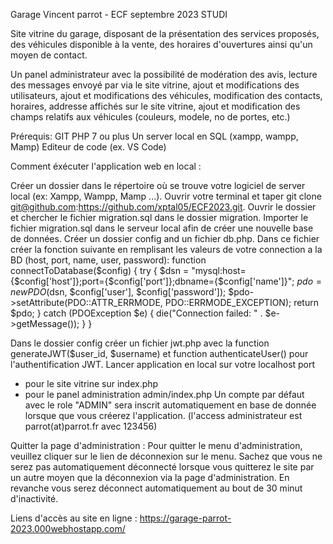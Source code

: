 Garage Vincent parrot - ECF septembre 2023 STUDI 

Site vitrine du garage, disposant de la présentation des services proposés, des véhicules disponible à la vente, des horaires d'ouvertures ainsi qu'un moyen de contact.

Un panel administrateur avec la possibilité de modération des avis, lecture des messages envoyé par via le site vitrine, ajout et modifications des utilisateurs, ajout et modifications des véhicules, modification des contacts, horaires, addresse affichés sur le site vitrine, ajout et modification des champs relatifs aux véhicules (couleurs, modele, no de portes, etc.)

Prérequis: 
GIT 
PHP 7 ou plus 
Un server local en SQL (xampp, wampp, Mamp) 
Editeur de code (ex. VS Code)

Comment éxécuter l'application web en local : 

Créer un dossier dans le répertoire où se trouve votre logiciel de server local (ex: Xampp, Wampp, Mamp ...). 
Ouvrir votre terminal et taper git clone git@github.com:https://github.com/xptal05/ECF2023.git. 
Ouvrir le dossier et chercher le fichier migration.sql dans le dossier migration. 
Importer le fichier migration.sql dans le serveur local afin de créer une nouvelle base de données. 
Créer un dossier config and un fichier db.php. Dans ce fichier créer la fonction suivante en remplisant les valeurs de votre connection a la BD (host, port, name, user, password): 
function connectToDatabase($config) { 
  try { 
    $dsn = "mysql:host={$config['host']};port={$config['port']};dbname={$config['name']}"; $pdo = new PDO($dsn, $config['user'], $config['password']); 
    $pdo->setAttribute(PDO::ATTR_ERRMODE, PDO::ERRMODE_EXCEPTION);
    return $pdo;
    } catch (PDOException $e)
    { 
      die("Connection failed: " . $e->getMessage()); 
    } 
  } 
    
Dans le dossier config créer un fichier jwt.php avec la function generateJWT($user_id, $username) et function authenticateUser() pour l'authentification JWT. Lancer application en local sur votre localhost port
-  pour le site vitrine sur index.php
-  pour le panel administration admin/index.php 
Un compte par défaut avec le role "ADMIN" sera inscrit automatiquement en base de donnée lorsque que vous créerez l'application. (l'access administrateur est parrot(at)parrot.fr avec 123456)

Quitter la page d'administration : Pour quitter le menu d'administration, veuillez cliquer sur le lien de déconnexion sur le menu. Sachez que vous ne serez pas automatiquement déconnecté lorsque vous quitterez le site par un autre moyen que la déconnexion via la page d'administration. En revanche vous serez déconnect automatiquement au bout de 30 minut d'inactivité.

Liens d'accès au site en ligne : https://garage-parrot-2023.000webhostapp.com/